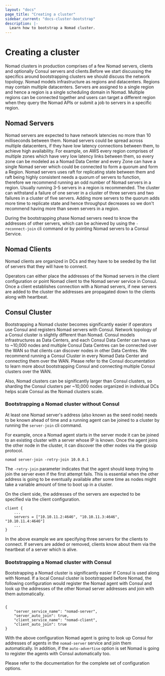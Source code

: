 ```yaml
---
layout: "docs"
page_title: "Creating a cluster"
sidebar_current: "docs-cluster-bootstrap"
description: |-
  Learn how to bootstrap a Nomad cluster.
---
```


# Creating a cluster

Nomad clusters in production comprises of a few Nomad servers, clients and
optionally Consul servers and clients.Before we start discussing the specifics
around bootstrapping clusters we should discuss the network topology. Nomad
models infrastructure as regions and datacenters. Regions may contain multiple
datacenters. Servers are assigned to a single region and hence a region is a
single scheduling domain in Nomad. Multiple regions can be connected together
and users can target a different region when they query the Nomad APIs or submit
a job to servers in a specific region. 


## Nomad Servers

Nomad servers are expected to have network latencies no more than 10
milliseconds between them. Nomad servers could be spread across multiple
datacenters, if they have low latency connections between them, to achieve high
availability. For example, on AWS every region comprises of multiple zones which
have very low latency links between them, so every zone can be modeled as a
Nomad Data Center and every Zone can have a single Nomad server which could be
connected to form a quorum and form a Region. Nomad servers uses raft for
replicating state between them and raft being highly consistent needs a quorum
of servers to function, therefore we recommend running an odd number of Nomad
servers in a region. Usually running 3-5 servers in a region is recommended. The
cluster can withstand a failure of one server in a cluster of three
servers and two failures in a cluster of five servers. Adding more servers to
the quorum adds more time to replicate state and hence throughput decreases so
we don't recommend having more than seven servers in a region.

During the bootstrapping phase Nomad servers need to know the addresses of other
servers, which can be achieved by using the `-reconnect-join` cli command or by
pointing Nomad servers to a Consul Service.


## Nomad Clients

Nomad clients are organized in DCs and they have to be seeded by the list of
servers that they will have to connect.

Operators can either place the addresses of the Nomad servers in the client
configuration or point Nomad client to the Nomad server service in Consul. Once
a client establishes connection with a Nomad servers, if new servers are added
to the cluster the addresses are propagated down to the clients along with
heartbeat.


## Consul Cluster

Bootstrapping a Nomad cluster becomes significantly easier if operators use
Consul and registers Nomad servers with Consul. Network topology of a Consul
cluster is slightly different than Nomad. Consul models infrastructures as Data
Centers, and each Consul Data Center can have up to ~10,000 nodes and multiple
Consul Data Centres can be connected over the WAN so that clients can discover
nodes in other Data Centres. We recommend running a Consul Cluster in every
Nomad Data Center and connecting them over the WAN. Please refer to the Consul
documentation to learn more about bootstrapping Consul and connecting multiple
Consul clusters over the WAN.

Also, Nomad clusters can be significantly larger than Consul clusters, so
sharding the Consul clusters per ~10,000 nodes organized in individual DCs helps
scale Consul as the Nomad clusters scale.

### Bootstrapping a Nomad cluster without Consul

At least one Nomad server's address (also known as the seed node) needs to be
known ahead of time and a running agent can be joined to a cluster by running
the `server-join` cli command. 

For example, once a Nomad agent starts in the server mode it can be joined to an
existing cluster with a server whose IP is known. Once the agent joins the other
node in the cluster, it can discover the other nodes via the gossip protocol.

```
nomad server-join -retry-join 10.0.0.1
```

The `-retry-join` parameter indicates that the agent should keep trying to join
the server even if the first attempt fails. This is essential when the other
address is going to be eventually available after some time as nodes might take
a variable amount of time to boot up in a cluster.

On the client side, the addresses of the servers are expected to be specified
via the client configuration.

```
client {
    ...
    servers = ["10.10.11.2:4646", "10.10.11.3:4646", "10.10.11.4:4646"]
    ...
}
```

In the above example we are specifying three servers for the clients to
connect. If servers are added or removed, clients know about them via the
heartbeat of a server which is alive.


### Bootstrapping a Nomad cluster with Consul

Bootstrapping a Nomad cluster is significantly easier if Consul is used along
with Nomad. If a local Consul cluster is bootstrapped before Nomad, the
following configuration would register the Nomad agent with Consul and look up
the addresses of the other Nomad server addresses and join with them
automatically.

```

{
    "server_service_name": "nomad-server",
    "server_auto_join": true,
    "client_service_name": "nomad-client",
    "client_auto_join": true
}
```

With the above configuration Nomad agent is going to look up Consul for
addresses of agents in the `nomad-server` service and join them automatically.
In addition, if the `auto-advertise` option is set Nomad is going to register
the agents with Consul automatically too.

Please refer to the documentation for the complete set of configuration options.



